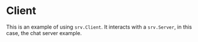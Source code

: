 # Client

This is an example of using `srv.Client`. It interacts with a `srv.Server`, in
this case, the chat server example.
